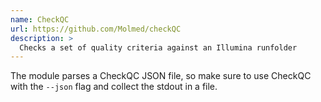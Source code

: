 ```yaml
---
name: CheckQC
url: https://github.com/Molmed/checkQC
description: >
  Checks a set of quality criteria against an Illumina runfolder
---
```


The module parses a CheckQC JSON file, so make sure to use CheckQC with the `--json` flag and collect the stdout in a file.
